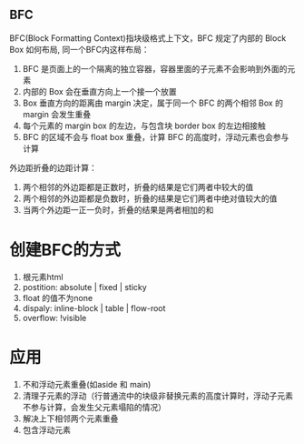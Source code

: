 ## BFC
BFC(Block Formatting Context)指块级格式上下文，BFC 规定了内部的 Block Box 如何布局, 同一个BFC内这样布局：
1. BFC 是页面上的一个隔离的独立容器，容器里面的子元素不会影响到外面的元素
2. 内部的 Box 会在垂直方向上一个接一个放置
3. Box 垂直方向的距离由 margin 决定，属于同一个 BFC 的两个相邻 Box 的 margin 会发生重叠
4. 每个元素的 margin box 的左边，与包含块 border box 的左边相接触
5. BFC 的区域不会与 float box 重叠，计算 BFC 的高度时，浮动元素也会参与计算

外边距折叠的边距计算：
1. 两个相邻的外边距都是正数时，折叠的结果是它们两者中较大的值
2. 两个相邻的外边距都是负数时，折叠的结果是它们两者中绝对值较大的值
3. 当两个外边距一正一负时，折叠的结果是两者相加的和


# 创建BFC的方式
1. 根元素html
2. postition: absolute | fixed | sticky
3. float 的值不为none
4. dispaly: inline-block | table | flow-root
5. overflow: !visible

# 应用
1. 不和浮动元素重叠(如aside 和 main)
2. 清理子元素的浮动（行普通流中的块级非替换元素的高度计算时，浮动子元素不参与计算，会发生父元素塌陷的情况）
3. 解决上下相邻两个元素重叠
5. 包含浮动元素